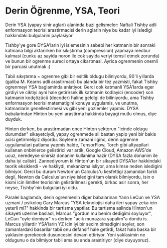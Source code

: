 # Derin Öğrenme, YSA, Teori

Derin YSA (yapay sinir aglari) alaninda bazi gelismeler: Naftali
Tishby adli enformasyon teorisi arastirmacisi derin aglarin niye bu
kadar iyi isledigi hakkindaki bulgularini paylasiyor.


Tishby'ye gore DYSA'larin iyi islemesinin sebebi her katmanin bir
sonraki katmana bilgi aktarirken bir sıkıştırma (compression) yapmaya
mecbur kalmasi (cunku az sayida noron ile cok sayida veriyi temsil
etmek zorunda) ve bunun bir ogrenme sureci ortaya cikartmasi. Ayrica
ogrenmenin onemli bir parcasi unutmak :)

Tabii sıkıştırma = ogrenme gibi bir esitlik oldugu biliniyordu, 90'li yillarda (galiba M. Kearns adli arastirmaci) bu alanda bir tez yazmisti, fakat Tishby ogrenmeyi YSA baglaminda anlatiyor. Gerci cok katmanli YSA'larda eger girdiyi ve ciktiyi ayni hale getirirsek ilk katmanin kodlayici (encoder) son katmanin kodçözücü (decoder) haline geldigi de biliniyordu, ama Tishby enformasyon teorisi matematigini konuya uygulamis, ve unutma, katmanlarin genellestirmesi vs gibi yeni gozlemler yapmis. DYSA babalarindan Hinton bu yeni arastirma hakkinda bayagi mutlu olmus, diye duyduk.

Hinton derken, bu arastirmadan once Hinton sektorun "icinde oldugu durumdan" sikayetciydi, yapay ogrenmede sil bastan yapip yeni bir bakis acisi getirmeliyiz diyordu. Soyleme zamani ilginc, derin ogrenme uygulamalari patlama yapmis halde, TensorFlow, Torch gibi altyapilari kullanan onbinlerce gelistirici var artik, Google Cloud, Amazon AWS'de ucuz, neredeyse sinirsiz donanim kullanima hazir (DYSA fazla donanim ile daha iyi calisir). Zannediyorum ki Hinton'un bir sikayeti DYSA'lar hakkindaki teorik eksiklerdi - ve hakliydi, mekanizma isliyor, ama kimse neden isledigini bilmiyor. Gerci bu durum Newton'un Calculus'u kesfettigi zamandan farkli degil, Newton da Calculus'un niye isledigini tam olarak bilmiyordu, isin o kismi icin limitler teorisinin gelistirilmesi gerekti, birkac asir sonra, her neyse, Tishby'nin bulgulari iyi oldu.

Paralel baglamda, derin ogrenmenin diger babalarinan Yann LeCun ve YSA uzmani / psikolog Gary Marcus "YSA teknolojisi daha ileri yapay zeka icin yeterli mi?" hakkinda bir tartisma yaptilar. Bu tartisma aslinda Hinton'un sikayeti uzerine basladi, Marcus "gordun mu benim dedigimi soyluyor", LeCun "oyle demiyor" vs derken "acik munazara yapalim"a dondu is. Marcus yillardir YSA'larin YZ icin iyi bir secim olmadigini soyler, son zamanlardaki basarilar tabii onu defansif hale getirdi, fakat hala baska bir yaklasim gerekecek dusuncesini devam ettiriyor. Yeni yaklasimin ne oldugunu o da bilmiyor tabii ama su anda arastiriyor (diye duyuyoruz). 





